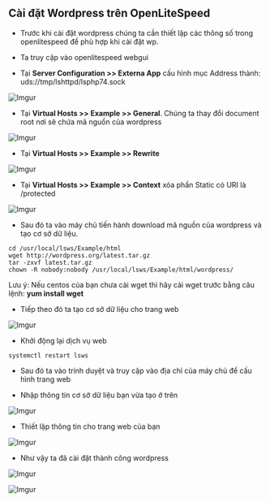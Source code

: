 ## Cài đặt Wordpress trên OpenLiteSpeed
- Trước khi cài đặt wordpress chúng ta cần thiết lập các thông số trong openlitespeed để phù hợp khi cài đặt wp.

- Ta truy cập vào openlitespeed webgui

- Tại **Server Configuration >> Externa App** cấu hình mục Address thành: uds://tmp/lshttpd/lsphp74.sock

![Imgur](https://i.imgur.com/rXvzr87.png)

- Tại **Virtual Hosts >> Example >> General**. Chúng ta thay đổi document root nơi sẽ chứa mã nguồn của wordpress

![Imgur](https://i.imgur.com/p3KYdDB.png)

- Tại **Virtual Hosts >> Example >> Rewrite**

![Imgur](https://i.imgur.com/VNiHE9n.png)


- Tại **Virtual Hosts >> Example >> Context** xóa phần Static có URI là /protected

![Imgur](https://i.imgur.com/bGm57nm.png)

- Sau đó ta vào máy chủ tiến hành download mã nguồn của wordpress và tạo cơ sở dữ liệu. 

```
cd /usr/local/lsws/Example/html
wget http://wordpress.org/latest.tar.gz
tar -zxvf latest.tar.gz
chown -R nobody:nobody /usr/local/lsws/Example/html/wordpress/
```
Lưu ý: Nếu centos của bạn chưa cài wget thì hãy cài wget trước bằng câu lệnh: **yum install wget**

- Tiếp theo đó ta tạo cơ sở dữ liệu cho trang web

![Imgur](https://i.imgur.com/ySBWNWM.png)

- Khởi động lại dịch vụ web

```systemctl restart lsws```

- Sau đó ta vào trình duyệt và truy cập vào địa chỉ của máy chủ để cấu hình trang web

- Nhập thông tin cơ sở dữ liệu bạn vừa tạo ở trên

![Imgur](https://i.imgur.com/DK8eZWx.png)

- Thiết lập thông tin cho trang web của bạn

![Imgur](https://i.imgur.com/6UIlDDY.png)

- Như vậy ta đã cài đặt thành công wordpress

![Imgur](https://i.imgur.com/6UIlDDY.png)

![Imgur](https://i.imgur.com/TkGb4d8.png)
